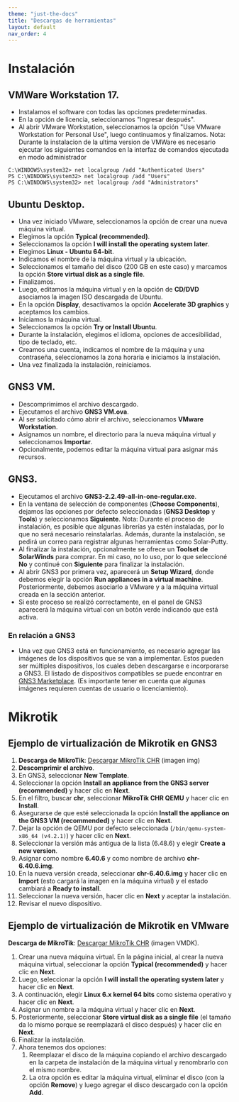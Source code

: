 ```yaml
---
theme: "just-the-docs"
title: "Descargas de herramientas"
layout: default
nav_order: 4
---
```

# **Instalación**

## VMWare Workstation 17.
* Instalamos el software con todas las opciones predeterminadas.
* En la opción de licencia, seleccionamos "Ingresar después".
* Al abrir VMware Workstation, seleccionamos la opción "Use VMware Workstation for Personal Use", luego continuamos y finalizamos.
Nota: Durante la instalacion de la ultima version de VMWare es necesario ejecutar los siguientes comandos en la interfaz de comandos ejecutada en modo administrador
```
C:\WINDOWS\system32> net localgroup /add "Authenticated Users"
PS C:\WINDOWS\system32> net localgroup /add "Users"
PS C:\WINDOWS\system32> net localgroup /add "Administrators"
```


## Ubuntu Desktop.
* Una vez iniciado VMware, seleccionamos la opción de crear una nueva máquina virtual.
* Elegimos la opción **Typical (recommended)**.
* Seleccionamos la opción **I will install the operating system later**.
* Elegimos **Linux - Ubuntu 64-bit**.
* Indicamos el nombre de la máquina virtual y la ubicación.
* Seleccionamos el tamaño del disco (200 GB en este caso) y marcamos la opción **Store virtual disk as a single file**.
* Finalizamos.
* Luego, editamos la máquina virtual y en la opción de **CD/DVD** asociamos la imagen ISO descargada de Ubuntu.
* En la opción **Display**, desactivamos la opción **Accelerate 3D graphics** y aceptamos los cambios.
* Iniciamos la máquina virtual.
* Seleccionamos la opción **Try or Install Ubuntu**.
* Durante la instalación, elegimos el idioma, opciones de accesibilidad, tipo de teclado, etc.
* Creamos una cuenta, indicamos el nombre de la máquina y una contraseña, seleccionamos la zona horaria e iniciamos la instalación.
* Una vez finalizada la instalación, reiniciamos.

## GNS3 VM.
* Descomprimimos el archivo descargado.
* Ejecutamos el archivo **GNS3 VM.ova**.
* Al ser solicitado cómo abrir el archivo, seleccionamos **VMware Workstation**.
* Asignamos un nombre, el directorio para la nueva máquina virtual y seleccionamos **Importar**.
* Opcionalmente, podemos editar la máquina virtual para asignar más recursos.

## GNS3.
* Ejecutamos el archivo **GNS3-2.2.49-all-in-one-regular.exe**.
* En la ventana de selección de componentes (**Choose Components**), dejamos las opciones por defecto seleccionadas (**GNS3 Desktop** y **Tools**) y seleccionamos **Siguiente**. Nota: Durante el proceso de instalación, es posible que algunas librerías ya estén instaladas, por lo que no será necesario reinstalarlas. Además, durante la instalación, se pedirá un correo para registrar algunas herramientas como Solar-Putty.
* Al finalizar la instalación, opcionalmente se ofrece un **Toolset de SolarWinds** para comprar. En mi caso, no lo uso, por lo que seleccioné **No** y continué con **Siguiente** para finalizar la instalación.
* Al abrir GNS3 por primera vez, aparecerá un **Setup Wizard**, donde debemos elegir la opción **Run appliances in a virtual machine**. Posteriormente, debemos asociarlo a VMware y a la máquina virtual creada en la sección anterior.
* Si este proceso se realizó correctamente, en el panel de GNS3 aparecerá la máquina virtual con un botón verde indicando que está activa.

### En relación a GNS3
* Una vez que GNS3 está en funcionamiento, es necesario agregar las imágenes de los dispositivos que se van a implementar. Estos pueden ser múltiples dispositivos, los cuales deben descargarse e incorporarse a GNS3. El listado de dispositivos compatibles se puede encontrar en [GNS3 Marketplace](https://www.gns3.com/marketplace/appliances). (Es importante tener en cuenta que algunas imágenes requieren cuentas de usuario o licenciamiento).

# **Mikrotik**
## Ejemplo de virtualización de Mikrotik en GNS3

1. **Descarga de MikroTik**: [Descargar MikroTik CHR](https://download.mikrotik.com/routeros/6.40.6/chr-6.40.6.img.zip) (imagen img)
2. **Descomprimir el archivo**.
3. En GNS3, seleccionar **New Template**.
4. Seleccionar la opción **Install an appliance from the GNS3 server (recommended)** y hacer clic en **Next**.
5. En el filtro, buscar **chr**, seleccionar **MikroTik CHR QEMU** y hacer clic en **Install**.
6. Asegurarse de que esté seleccionada la opción **Install the appliance on the GNS3 VM (recommended)** y hacer clic en **Next**.
7. Dejar la opción de QEMU por defecto seleccionada (`/bin/qemu-system-x86_64 (v4.2.1)`) y hacer clic en **Next**.
8. Seleccionar la versión más antigua de la lista (6.48.6) y elegir **Create a new version**.
9. Asignar como nombre **6.40.6** y como nombre de archivo **chr-6.40.6.img**.
10. En la nueva versión creada, seleccionar **chr-6.40.6.img** y hacer clic en **Import** (esto cargará la imagen en la máquina virtual) y el estado cambiará a **Ready to install**.
11. Seleccionar la nueva versión, hacer clic en **Next** y aceptar la instalación.
12. Revisar el nuevo dispositivo.

## Ejemplo de virtualización de Mikrotik en VMware
**Descarga de MikroTik**: [Descargar MikroTik CHR](https://download.mikrotik.com/routeros/6.40.6/chr-6.40.6.vmdk) (imagen VMDK).

1. Crear una nueva máquina virtual. En la página inicial, al crear la nueva máquina virtual, seleccionar la opción **Typical (recommended)** y hacer clic en **Next**.
2. Luego, seleccionar la opción **I will install the operating system later** y hacer clic en **Next**.
3. A continuación, elegir **Linux 6.x kernel 64 bits** como sistema operativo y hacer clic en **Next**.
4. Asignar un nombre a la máquina virtual y hacer clic en **Next**.
5. Posteriormente, seleccionar **Store virtual disk as a single file** (el tamaño da lo mismo porque se reemplazará el disco después) y hacer clic en **Next**.
6. Finalizar la instalación.
7. Ahora tenemos dos opciones:
   1. Reemplazar el disco de la máquina copiando el archivo descargado en la carpeta de instalación de la máquina virtual y renombrarlo con el mismo nombre.
   2. La otra opción es editar la máquina virtual, eliminar el disco (con la opción **Remove**) y luego agregar el disco descargado con la opción **Add**.
